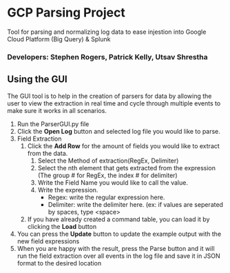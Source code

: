 # GCP Parsing Project
Tool for parsing and normalizing log data to ease injestion into Google Cloud Platform (Big Query) & Splunk
### Developers: Stephen Rogers, Patrick Kelly, Utsav Shrestha


## Using the GUI
The GUI tool is to help in the creation of parsers for data by allowing the user to view the extraction in real time and cycle through multiple events to make sure it works in all scenarios. 

1. Run the ParserGUI.py file
1. Click the **Open Log** button and selected log file you would like to parse.
1. Field Extraction
   1. Click the **Add Row** for the amount of fields you would like to extract from the data.
      1. Select the Method of extraction(RegEx, Delimiter)
      1. Select the nth element that gets extracted from the expression (The group # for RegEx, the index # for delimiter)
      1. Write the Field Name you would like to call the value.
      1. Write the expression. 
         * Regex: write the regular expression here.
         * Delimiter: write the delimiter here. (ex: if values are seperated by spaces, type \<space\>
   1. If you have already created a command table, you can load it by clicking the **Load** button
1. You can press the **Update** button to update the example output with the new field expressions
1. When you are happy with the result, press the Parse button and it will run the field extraction over all events in the log file and save it in JSON format to the desired location
